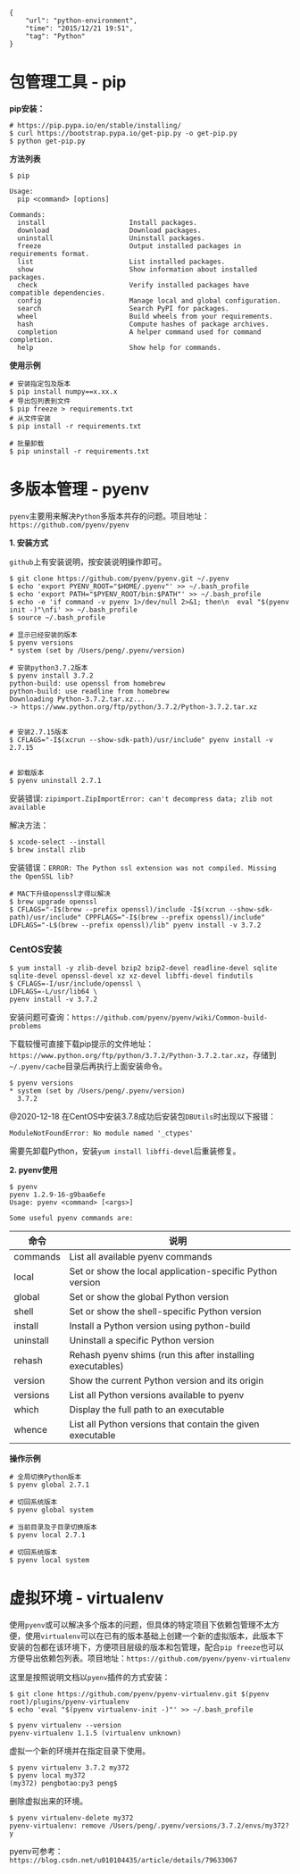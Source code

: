 ```
{
    "url": "python-environment",
    "time": "2015/12/21 19:51",
    "tag": "Python"
}
```

# 包管理工具 - pip

**pip安装：**

```
# https://pip.pypa.io/en/stable/installing/
$ curl https://bootstrap.pypa.io/get-pip.py -o get-pip.py
$ python get-pip.py
```

**方法列表**

```
$ pip

Usage:
  pip <command> [options]

Commands:
  install                     Install packages.
  download                    Download packages.
  uninstall                   Uninstall packages.
  freeze                      Output installed packages in requirements format.
  list                        List installed packages.
  show                        Show information about installed packages.
  check                       Verify installed packages have compatible dependencies.
  config                      Manage local and global configuration.
  search                      Search PyPI for packages.
  wheel                       Build wheels from your requirements.
  hash                        Compute hashes of package archives.
  completion                  A helper command used for command completion.
  help                        Show help for commands.
```

**使用示例**

```
# 安装指定包及版本
$ pip install numpy==x.xx.x
# 导出包列表到文件
$ pip freeze > requirements.txt
# 从文件安装
$ pip install -r requirements.txt

# 批量卸载
$ pip uninstall -r requirements.txt
```

# 多版本管理 - pyenv

`pyenv`主要用来解决`Python`多版本共存的问题。项目地址：`https://github.com/pyenv/pyenv`

**1. 安装方式**

`github`上有安装说明，按安装说明操作即可。

```
$ git clone https://github.com/pyenv/pyenv.git ~/.pyenv
$ echo 'export PYENV_ROOT="$HOME/.pyenv"' >> ~/.bash_profile
$ echo 'export PATH="$PYENV_ROOT/bin:$PATH"' >> ~/.bash_profile
$ echo -e 'if command -v pyenv 1>/dev/null 2>&1; then\n  eval "$(pyenv init -)"\nfi' >> ~/.bash_profile
$ source ~/.bash_profile

# 显示已经安装的版本
$ pyenv versions
* system (set by /Users/peng/.pyenv/version)

# 安装python3.7.2版本
$ pyenv install 3.7.2
python-build: use openssl from homebrew
python-build: use readline from homebrew
Downloading Python-3.7.2.tar.xz...
-> https://www.python.org/ftp/python/3.7.2/Python-3.7.2.tar.xz


# 安装2.7.15版本
$ CFLAGS="-I$(xcrun --show-sdk-path)/usr/include" pyenv install -v 2.7.15


# 卸载版本
$ pyenv uninstall 2.7.1
```

安装错误: `zipimport.ZipImportError: can't decompress data; zlib not available`

解决方法：

```
$ xcode-select --install
$ brew install zlib
```

安装错误：`ERROR: The Python ssl extension was not compiled. Missing the OpenSSL lib?`

```
# MAC下升级openssl才得以解决
$ brew upgrade openssl
$ CFLAGS="-I$(brew --prefix openssl)/include -I$(xcrun --show-sdk-path)/usr/include" CPPFLAGS="-I$(brew --prefix openssl)/include" LDFLAGS="-L$(brew --prefix openssl)/lib" pyenv install -v 3.7.2
```

### CentOS安装

```
$ yum install -y zlib-devel bzip2 bzip2-devel readline-devel sqlite sqlite-devel openssl-devel xz xz-devel libffi-devel findutils
$ CFLAGS=-I/usr/include/openssl \
LDFLAGS=-L/usr/lib64 \
pyenv install -v 3.7.2
```

安装问题可查询：`https://github.com/pyenv/pyenv/wiki/Common-build-problems`


下载较慢可直接下载pip提示的文件地址：`https://www.python.org/ftp/python/3.7.2/Python-3.7.2.tar.xz`，存储到 `~/.pyenv/cache`目录后再执行上面安装命令。

```
$ pyenv versions
* system (set by /Users/peng/.pyenv/version)
  3.7.2
```

@2020-12-18 在CentOS中安装3.7.8成功后安装包`DBUtils`时出现以下报错：

```
ModuleNotFoundError: No module named '_ctypes'
```

需要先卸载Python，安装`yum install libffi-devel`后重装修复。

**2. pyenv使用**

```
$ pyenv
pyenv 1.2.9-16-g9baa6efe
Usage: pyenv <command> [<args>]

Some useful pyenv commands are:
```

命令|说明
---|---
commands    |List all available pyenv commands
local       |Set or show the local application-specific Python version
global      |Set or show the global Python version
shell       |Set or show the shell-specific Python version
install     |Install a Python version using python-build
uninstall   |Uninstall a specific Python version
rehash      |Rehash pyenv shims (run this after installing executables)
version     |Show the current Python version and its origin
versions    |List all Python versions available to pyenv
which       |Display the full path to an executable
whence      |List all Python versions that contain the given executable

**操作示例**

```
# 全局切换Python版本
$ pyenv global 2.7.1

# 切回系统版本
$ pyenv global system

# 当前目录及子目录切换版本
$ pyenv local 2.7.1

# 切回系统版本
$ pyenv local system
```


# 虚拟环境 - virtualenv
使用`pyenv`或可以解决多个版本的问题，但具体的特定项目下依赖包管理不太方便，使用`virtualenv`可以在已有的版本基础上创建一个新的虚拟版本，此版本下安装的包都在该环境下，方便项目层级的版本和包管理，配合`pip freeze`也可以方便导出依赖包列表。项目地址：`https://github.com/pyenv/pyenv-virtualenv`

这里是按照说明文档以`pyenv`插件的方式安装：

```
$ git clone https://github.com/pyenv/pyenv-virtualenv.git $(pyenv root)/plugins/pyenv-virtualenv
$ echo 'eval "$(pyenv virtualenv-init -)"' >> ~/.bash_profile

$ pyenv virtualenv --version
pyenv-virtualenv 1.1.5 (virtualenv unknown)
```

虚拟一个新的环境并在指定目录下使用。

```
$ pyenv virtualenv 3.7.2 my372
$ pyenv local my372
(my372) pengbotao:py3 peng$
```

删除虚拟出来的环境。

```
$ pyenv virtualenv-delete my372
pyenv-virtualenv: remove /Users/peng/.pyenv/versions/3.7.2/envs/my372? y
```

pyenv可参考：`https://blog.csdn.net/u010104435/article/details/79633067`

